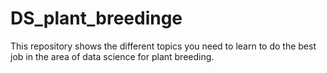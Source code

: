 # DS_plant_breedinge

This repository shows the different topics you need to learn to do the best job in the area of data science for plant breeding.
